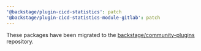 ```yaml
---
'@backstage/plugin-cicd-statistics': patch
'@backstage/plugin-cicd-statistics-module-gitlab': patch
---
```


These packages have been migrated to the [backstage/community-plugins](https://github.com/backstage/community-plugins) repository.
